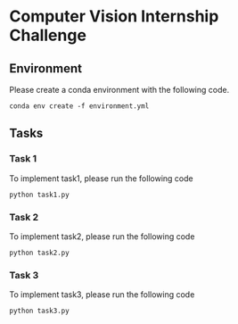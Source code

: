 # Computer Vision Internship Challenge

<!-- ## Instructions

Dear Applicant,


Thank you for applying for the computer vision internship position with Artificient Mobility Intelligence.
We are glad to let you know that your application has been successfully passed through our first phase of screening. The next stage is a short coding challenge to help us better understand your ambition for this position and give us an idea of how you approach tasks relevant to the role. It would be great if you could send your response over to us by **no later than 11.59pm on May 1, Monday.**

This challenge contains 3 tasks. The requirements of each task has been explained in its corresponding file.

Tackled the challenge? push it your Github/Gitlab and send the link to [career@artificient.de](career@artificient.de)


Try your best & good luck!\
AMI AI Team -->

## Environment

Please create a conda environment with the following code.

``conda env create -f environment.yml``

## Tasks
### Task 1
To implement task1, please run the following code

``python task1.py``

### Task 2
To implement task2, please run the following code

``python task2.py``

### Task 3
To implement task3, please run the following code

``python task3.py``